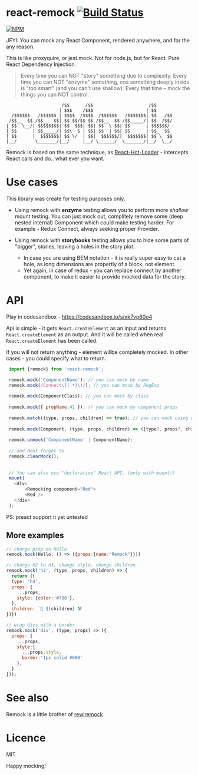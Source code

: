# react-remock [![Build Status](https://secure.travis-ci.org/theKashey/react-remock.svg)](http://travis-ci.org/theKashey/react-remock)

[![NPM](https://nodei.co/npm/react-remock.png?downloads=true&stars=true)](https://nodei.co/npm/react-remock/)

JFYI: You can mock any React Component, rendered anywhere, and for the any reason.

This is like proxyquire, or jest.mock. Not for node.js, but for React. Pure React Dependency Injection.
>Every time you can NOT "story" something due to complexity. 
Every time you can NOT "enzyme" something, cos something deeply inside is "too smart" (and you can't use shallow). 
Every that time – mock the things you can NOT control.

```text
                     /$$      /$$                     /$$      
                    | $$$    /$$$                    | $$      
  /$$$$$$   /$$$$$$ | $$$$  /$$$$  /$$$$$$   /$$$$$$$| $$   /$$
 /$$__  $$ /$$__  $$| $$ $$/$$ $$ /$$__  $$ /$$_____/| $$  /$$/
| $$  \__/| $$$$$$$$| $$  $$$| $$| $$  \ $$| $$      | $$$$$$/ 
| $$      | $$_____/| $$\  $ | $$| $$  | $$| $$      | $$_  $$ 
| $$      |  $$$$$$$| $$ \/  | $$|  $$$$$$/|  $$$$$$$| $$ \  $$
|__/       \_______/|__/     |__/ \______/  \_______/|__/  \__/
```

Remock is based on the same technique, as [React-Hot-Loader](https://github.com/gaearon/react-hot-loader) - intercepts React calls and do.. what ever you want.

# Use cases
This library was create for testing purposes only.
 - Using remock with __enzyme__ testing allows you to perform more _shallow_ mount testing.
 You can just mock out, complitely remove some (deep nested internal) Component which could make testing harder. For example - Redux Connect, always seeking proper Provider.
 
 - Using remock with __storybooks__ testing allows you to hide some parts of "bigger", stories, leaving a holes in the story plot.
   - In case you are using BEM notation - it is really super easy to cat a hole, as long dimensions are propertly of a block, not element.
   - Yet again, in case of redux - you can replace connect by another component, to make it easier to provide mocked data for the story.   

# API

Play in codesandbox - https://codesandbox.io/s/xk7vp60o4

Api is simple - it gets `React.createElement` as an input and returns `React.createElement` as an output.
And it will be called when real `React.createElement` has been called.

If you will not return anything - element willbe completely mocked. In other cases - you could specify what to return.
```js
 import {remock} from 'react-remock';

 remock.mock('ComponentName'); // you can mock by name
 remock.mock(/Connect\((.*)\)/); // you can mock by RegExp
 
 remock.mock(ComponentClass); // you can mock by class
 
 remock.mock({ propName:42 }); // you can mock by component props
 
 remock.match((type, props, children) => true); // you can mock using user-defined function
 
 remock.mock(Component, (type, props, children) => ({type?, props?, children?})); // you can alter rendering
 
 remock.unmock('ComponentName' | ComponentName);
 
 // and dont forget to
 remock.clearMock();
 
 
 // You can also use "declarative" React API. (only with mount!)
 mount(
   <div>
       <Remocking component="Red">
       <Red />
   </div>
 );
```
PS: preact support it yet untested

## More examples
```js
// change prop on Hello
remock.mock(Hello, () => ({props:{name:"Remock"}}))

// change h2 to h3, change style, change children
remock.mock('h2', (type, props, children) => { 
  return ({
  type: 'h4',
  props: {
    ...props,
    style: {color:'#700'},   
  },
  children: `🧙️ ${children} 🛠`
})})

// wrap divs with a border
remock.mock('div', (type, props) => ({
  props: {
    ...props,
    style:{
      ...props.style,
      border:'1px solid #000'
    },
  }
}));
```

# See also
Remock is a little brother of [rewiremock](https://github.com/theKashey/rewiremock)
 
# Licence
 MIT
 
 

Happy mocking!
